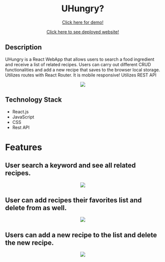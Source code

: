 <h1 align = "center">UHungry?</h1>

<p align = "center"><a href= "https://youtu.be/e5IwFGlZJQc">Click here for demo!</a></p>
<p align = "center"><a href= "https://u-hungry.netlify.app/#/">Click here to see deployed website!</a></p>

## Description

UHungry is a React WebApp that allows users to search a food ingredient and receive a list of related recipes. Users can carry out different CRUD functionalities and add a new recipe that saves to the browser local storage. Utilizes routes with React Router. It is mobile responsive! Utilizes REST API 

<p align="center"><img src = "/gifdemo/demo.gif"/></p>

## Technology Stack

- React.js
- JavaScript
- CSS
- Rest API

# Features

## User search a keyword and see all related recipes. 

<p align="center"><img src = "/gifdemo/search.gif"/></p>

## User can add recipes their favorites list and delete from as well.

<p align="center"><img src = "/gifdemo/favorites.gif"/></p>

## Users can add a new recipe to the list and delete the new recipe.

<p align="center"><img src = "/gifdemo/newrecipe.gif"/></p>
